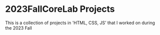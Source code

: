 # 2023FallCoreLab Projects

This is a collection of projects in 'HTML, CSS, JS' that I worked on during the 2023 Fall
